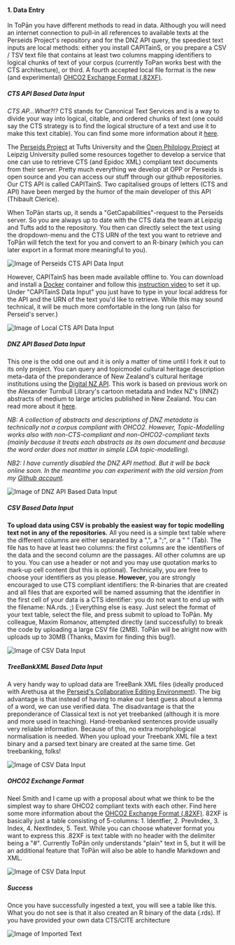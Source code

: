 #### 1. Data Entry

In ToPān you have different methods to read in data. Although you will need an internet connection to pull-in all references to available texts at the Perseids Project's repository and for the DNZ API query, the speediest text inputs are local methods: either you install CAPITainS, or you prepare a CSV / TSV text file that contains at least two columns mapping identifiers to logical chunks of text of your corpus (currently ToPan works best with the CTS architecture), or third. A fourth accepted local file format is the new (and experimental) <a href="http://neelsmith.github.io/2016/07/13/82xf_v2/" target="_blank">OHCO2 Exchange Format (.82XF)</a>.

##### CTS API Based Data Input

*CTS AP...What?!?* CTS stands for Canonical Text Services and is a way to divide your way into logical, citable, and ordered chunks of text (one could say the CTS strategy is to find the logical structure of a text and use it to make this text citable). You can find some more information about it 
<a href="http://cite-architecture.github.io" target="_blank">here</a>.

The <a href="http://www.perseids.org" target="_blank">Perseids Project</a> at Tufts University and the <a href="http://www.dh.uni-leipzig.de" target="_blank">Open Philology Project</a> at Leipzig University pulled some resources together to develop a service that one can use to retrieve CTS (and Epidoc XML) compliant text documents from their server. Pretty much everything we develop at OPP or Perseids is open source and you can access our stuff through our github repositories. Our CTS API is called CAPITainS. Two capitalised groups of letters (CTS and API) have been merged by the humor of the main developer of this API (Thibault Clerice).

When ToPān starts up, it sends a "GetCapabilities"-request to the Perseids server. So you are always up to date with the CTS data the team at Leipzig and Tufts add to the repository. You then can directly select the text using the dropdown-menu and the CTS URN of the text you want to retrieve and ToPān will fetch the text for you and convert to an R-binary (which you can later export in a format more meaningful to you).

![Image of Perseids CTS API Data Input](/ScreenShots_ToPan/CTSAPIDataInput.png)

However, CAPITainS has been made available offline to. You can download and install a <a href="https://www.docker.com/products/docker-toolbox" target="_blank">Docker</a> container and follow this <a href="https://www.youtube.com/watch?v=_Vmwz_761GM" target="_blank">instruction video</a> to set it up. Under "CAPITainS Data Input" you just have to type in your local address for the API and the URN of the text you'd like to retrieve. While this may sound technical, it will be much more comfortable in the long run (also for Perseid's server.)

![Image of Local CTS API Data Input](/ScreenShots_ToPan/CAPITainSDataInput.png)

##### DNZ API Based Data Input

This one is the odd one out and it is only a matter of time until I fork it out to its only project. You can query and topicmodel cultural heritage description meta-data of the preponderance of New Zealand's cultural heritage institutions using the <a href="http://www.digitalnz.org/developers/api-docs-v3" target="_blank">Digital NZ API</a>. This work is based on previous work on the Alexander Turnbull Library's cartoon metadata and Index NZ's (INNZ) abstracts of medium to large articles published in New Zealand. You can read more about it <a href="http://ala.sagepub.com/content/early/2016/05/10/0955749016647821.full.pdf+html" target="_blank">here</a>.

*NB: A collection of abstracts and descriptions of DNZ metadata is technically not a corpus compliant with OHCO2. However, Topic-Modelling works also with non-CTS-compliant and non-OHCO2-compliant texts (mainly because it treats each abstracts as its own document and because the word order does not matter in simple LDA topic-modelling).*

*NB2: I have currently disabled the DNZ API method. But it will be back online soon. In the meantime you can experiment with the old version from my <a href="https://github.com/ThomasK81/TopicModellingR" target="_blank">Github account</a>.*

![Image of DNZ API Based Data Input](/ScreenShots_ToPan/DNZAPIDataInput.png)

##### CSV Based Data Input

**To upload data using CSV is probably the easiest way for topic modelling text not in any of the repositories.** All you need is a simple text table where the different columns are either separated by a ",", a ";", or a "	" (Tab). The file has to have at least two columns: the first columns are the identifiers of the data and the second column are the passages. All other columns are up to you. You can use a header or not and you may use quotation marks to mark-up cell content (but this is optional). Technically, you are free to choose your identifiers as you please. **However**, you are strongly encouraged to use CTS compliant identifiers: the R-binaries that are created and all files that are exported will be named assuming that the identifier in the first cell of your data is a CTS identifier: you do not want to end up with the filename: NA.rds. ;)
Everything else is easy. Just select the format of your text table, select the file, and press submit to upload to ToPān. My colleague, Maxim Romanov, attempted directly (and successfully) to break the code by uploading a large CSV file (2MB). ToPān will be alright now with uploads up to 30MB (Thanks, Maxim for finding this bug!). 

![Image of CSV Data Input](/ScreenShots_ToPan/CSVDataInput.png)

##### TreeBankXML Based Data Input

A very handy way to upload data are TreeBank XML files (ideally produced with Arethusa at the <a href="http://sites.tufts.edu/perseids/instructions/treebanking-instructions/" target="_blank">Perseid's Collaborative Editing Environment</a>). The big advantage is that instead of having to make our best guess about a lemma of a word, we can use verified data. The disadvantage is that the preponderance of Classical text is not yet treebanked (although it is more and more used in teaching). Hand-treebanked sentences provide usually very reliable information. Because of this, no extra morphological normalisation is needed. When you upload your Treebank XML file a text binary and a parsed text binary are created at the same time. Get treebanking, folks! 

![Image of CSV Data Input](/ScreenShots_ToPan/TreeBankDataInput.png)

##### OHCO2 Exchange Format

Neel Smith and I came up with a proposal about what we think to be the simplest way to share OHCO2 compliant texts with each other. Find here some more information about the <a href="http://neelsmith.github.io/2016/07/13/82xf_v2/" target="_blank">OHCO2 Exchange Format (.82XF)</a>. 
82XF is basically just a table consisting of 5-columns: 1. Identfier, 2. PrevIndex, 3. Index, 4. NextIndex, 5. Text. While you can choose whatever format you want to express this .82XF is text table with no header with the delimiter being a "#". Currently ToPān only understands "plain" text in 5, but it will be an additional feature that ToPān will also be able to handle Markdown and XML.

![Image of CSV Data Input](/ScreenShots_ToPan/82XFDataInput.png)

##### Success

Once you have successfully ingested a text, you will see a table like this. What you do not see is that it also created an R binary of the data (.rds). If you have provided your own data CTS/CITE architecture

![Image of Imported Text](/ScreenShots_ToPan/CSVDataInput2.png)